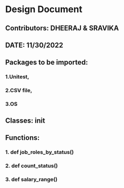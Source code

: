 # Design Document
## Contributors: DHEERAJ & SRAVIKA
## DATE: 11/30/2022

## Packages to be imported: 

### 1.Unitest, 
### 2.CSV file, 
### 3.OS

## Classes: init

## Functions: 

### 1. def job_roles_by_status()

### 2. def count_status()

### 3. def salary_range()


